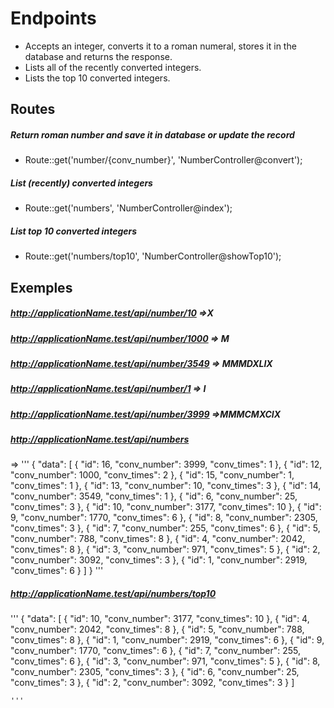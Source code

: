 # Endpoints
- Accepts an integer, converts it to a roman numeral, stores it in the database and returns the response.
- Lists all of the recently converted integers.
- Lists the top 10 converted integers.

## Routes
##### Return roman number and save it in database or update the record
- Route::get('number/{conv_number}', 'NumberController@convert');

##### List (recently) converted integers 
- Route::get('numbers', 'NumberController@index');

##### List top 10 converted integers
- Route::get('numbers/top10', 'NumberController@showTop10');

## Exemples
##### http://applicationName.test/api/number/10 =>X
##### http://applicationName.test/api/number/1000 => M
##### http://applicationName.test/api/number/3549 => MMMDXLIX
##### http://applicationName.test/api/number/1 => I
##### http://applicationName.test/api/number/3999 =>MMMCMXCIX

##### http://applicationName.test/api/numbers

=>
'''
{
    "data": [
        {
            "id": 16,
            "conv_number": 3999,
            "conv_times": 1
        },
        {
            "id": 12,
            "conv_number": 1000,
            "conv_times": 2
        },
        {
            "id": 15,
            "conv_number": 1,
            "conv_times": 1
        },
        {
            "id": 13,
            "conv_number": 10,
            "conv_times": 3
        },
        {
            "id": 14,
            "conv_number": 3549,
            "conv_times": 1
        },
        {
            "id": 6,
            "conv_number": 25,
            "conv_times": 3
        },
        {
            "id": 10,
            "conv_number": 3177,
            "conv_times": 10
        },
        {
            "id": 9,
            "conv_number": 1770,
            "conv_times": 6
        },
        {
            "id": 8,
            "conv_number": 2305,
            "conv_times": 3
        },
        {
            "id": 7,
            "conv_number": 255,
            "conv_times": 6
        },
        {
            "id": 5,
            "conv_number": 788,
            "conv_times": 8
        },
        {
            "id": 4,
            "conv_number": 2042,
            "conv_times": 8
        },
        {
            "id": 3,
            "conv_number": 971,
            "conv_times": 5
        },
        {
            "id": 2,
            "conv_number": 3092,
            "conv_times": 3
        },
        {
            "id": 1,
            "conv_number": 2919,
            "conv_times": 6
        }
    ]
}
'''


##### http://applicationName.test/api/numbers/top10
'''
{
    "data": [
        {
            "id": 10,
            "conv_number": 3177,
            "conv_times": 10
        },
        {
            "id": 4,
            "conv_number": 2042,
            "conv_times": 8
        },
        {
            "id": 5,
            "conv_number": 788,
            "conv_times": 8
        },
        {
            "id": 1,
            "conv_number": 2919,
            "conv_times": 6
        },
        {
            "id": 9,
            "conv_number": 1770,
            "conv_times": 6
        },
        {
            "id": 7,
            "conv_number": 255,
            "conv_times": 6
        },
        {
            "id": 3,
            "conv_number": 971,
            "conv_times": 5
        },
        {
            "id": 8,
            "conv_number": 2305,
            "conv_times": 3
        },
        {
            "id": 6,
            "conv_number": 25,
            "conv_times": 3
        },
        {
            "id": 2,
            "conv_number": 3092,
            "conv_times": 3
        }
    ]

    '''